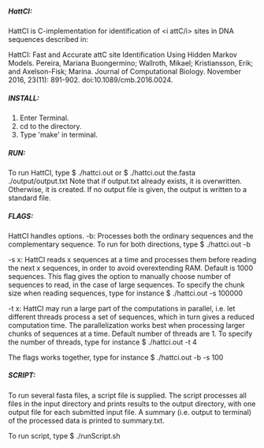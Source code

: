##### HattCI: #####
HattCI is C-implementation for identification of <i attC/i> sites in DNA sequences described in:

HattCI: Fast and Accurate attC site Identification Using Hidden Markov Models.
Pereira, Mariana Buongermino; Wallroth, Mikael; Kristiansson, Erik; and Axelson-Fisk; Marina. Journal of Computational Biology. November 2016, 23(11): 891-902. doi:10.1089/cmb.2016.0024. 

##### INSTALL: #####
1. Enter Terminal.
2. cd to the directory.
3. Type 'make' in terminal.

##### RUN: #####
To run HattCI, type
$ ./hattci.out <fasta file> <location to put the output file>
or
$ ./hattci.out the.fasta ./output/output.txt
Note that if output.txt already exists, it is overwritten.
Otherwise, it is created. If no output file is given, the output is written to
a standard file.

##### FLAGS: #####
HattCI handles options.
-b:
Processes both the ordinary sequences and the complementary
sequence.
To run for both directions, type
$ ./hattci.out -b <fasta file> <location to put the output file>

-s x:
HattCI reads x sequences at a time and processes them before reading the next x sequences, in order to avoid overextending RAM. Default is 1000 sequences.
This flag gives the option to manually choose number of sequences to read, in
the case of large sequences.
To specify the chunk size when reading sequences, type for instance
$ ./hattci.out -s 100000 <fasta file> <location to put the output file>

-t x:
HattCI may run a large part of the computations in parallel, i.e. let different threads process a set of sequences, which in turn gives a reduced computation time. The parallelization works best when processing larger chunks of sequences at a time. Default number of threads are 1.
To specify the number of threads, type for instance
$ ./hattci.out -t 4 <fasta file> <location to put the output file>

The flags works together, type for instance
$ ./hattci.out -b -s 100 <fasta file> <location to put the output file>

##### SCRIPT: #####
To run several fasta files, a script file is supplied.
The script processes all files in the input directory and prints results to the output directory, with one output file for each submitted input file.
A summary (i.e. output to terminal) of the processed data is printed to summary.txt.

To run script, type
$ ./runScript.sh
